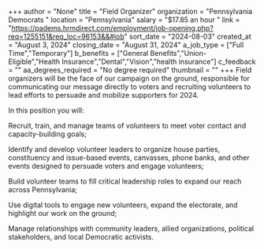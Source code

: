 +++
author = "None"
title = "Field Organizer"
organization = "Pennsylvania Democrats "
location = "Pennsylvania"
salary = "$17.85 an hour "
link = "https://padems.hrmdirect.com/employment/job-opening.php?req=1255151&req_loc=96153&&#job"
sort_date = "2024-08-03"
created_at = "August 3, 2024"
closing_date = "August 31, 2024"
a_job_type = ["Full Time","Temporary"]
b_benefits = ["General Benefits","Union-Eligible","Health Insurance","Dental","Vision","health insurance"]
c_feedback = ""
aa_degrees_required = "No degree required"
thumbnail = ""
+++
Field organizers will be the face of our campaign on the ground, responsible for communicating our message directly to voters and recruiting volunteers to lead efforts to persuade and mobilize supporters for 2024.

In this position you will:

Recruit, train, and manage teams of volunteers to meet voter contact and capacity-building goals;

Identify and develop volunteer leaders to organize house parties, constituency and issue-based events, canvasses, phone banks, and other events designed to persuade voters and engage volunteers;

Build volunteer teams to fill critical leadership roles to expand our reach across Pennsylvania;

Use digital tools to engage new volunteers, expand the electorate, and highlight our work on the ground;

Manage relationships with community leaders, allied organizations, political stakeholders, and local Democratic activists.